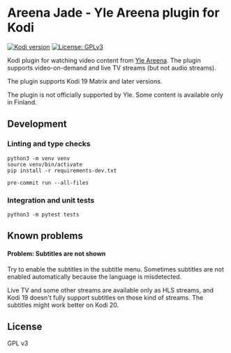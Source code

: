 # Areena Jade - Yle Areena plugin for Kodi

[![Kodi version](https://img.shields.io/badge/kodi%20versions-19-blue)](https://kodi.tv/)
[![License: GPLv3](https://img.shields.io/badge/License-GPLv3-yellow.svg)](https://opensource.org/licenses/GPL-3.0)

Kodi plugin for watching video content from [Yle Areena](https://areena.yle.fi/tv). The plugin supports video-on-demand and live TV streams (but not audio streams).

The plugin supports Kodi 19 Matrix and later versions.

The plugin is not officially supported by Yle. Some content is available only in Finland.

## Development

### Linting and type checks

```
python3 -m venv venv
source venv/bin/activate
pip install -r requirements-dev.txt

pre-commit run --all-files
```

### Integration and unit tests

```
python3 -m pytest tests
```

## Known problems

#### Problem: Subtitles are not shown

Try to enable the subtitles in the subtitle menu. Sometimes subtitles are not enabled automatically because the language is misdetected.

Live TV and some other streams are available only as HLS streams, and Kodi 19 doesn't fully support subtitles on those kind of streams. The subtitles might work better on Kodi 20.

## License

GPL v3
